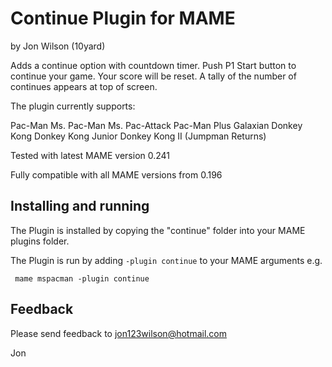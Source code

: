 # **Continue Plugin for MAME** #

by Jon Wilson (10yard)

Adds a continue option with countdown timer.  Push P1 Start button to continue your game.  Your score will be reset.
A tally of the number of continues appears at top of screen.

The plugin currently supports:

  Pac-Man
  Ms. Pac-Man
  Ms. Pac-Attack
  Pac-Man Plus
  Galaxian
  Donkey Kong
  Donkey Kong Junior
  Donkey Kong II (Jumpman Returns)

Tested with latest MAME version 0.241

Fully compatible with all MAME versions from 0.196

  
## Installing and running
 
The Plugin is installed by copying the "continue" folder into your MAME plugins folder.

The Plugin is run by adding `-plugin continue` to your MAME arguments e.g.

``` mame mspacman -plugin continue```  


## Feedback

Please send feedback to jon123wilson@hotmail.com

Jon

